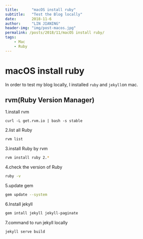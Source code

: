 ```yaml
---
title:      "macOS install ruby"
subtitle:   "Test the Blog locally"
date:       2018-11-6
author:     "LIN JIANING"
header-img: "img/post-macos.jpg"
permalink: /posts/2018/11/macOS install ruby/
tags:
    - Mac
    - Ruby
---
```


# macOS install ruby

In order to test my blog locally, I installed `ruby` and `jekyll`on mac.

## rvm(Ruby Version Manager)

1.install rvm

```shell
curl -L get.rvm.io | bash -s stable  
```

2.list all Ruby

```bash
rvm list
```

3.install Ruby by rvm

```bash
rvm install ruby 2.*
```

4.check the version of Ruby

```bash
ruby -v
```

5.update  gem

```bash
gem update --system
```

6.Install jekyll

```bash
gem intall jekyll jekyll-paginate
```

7.command to run jekyll locally

```bash
jekyll serve build
```

